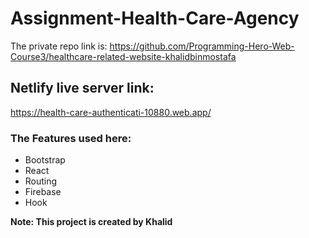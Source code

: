 # Assignment-Health-Care-Agency

The private repo link is: 
https://github.com/Programming-Hero-Web-Course3/healthcare-related-website-khalidbinmostafa

## Netlify live server link:
https://health-care-authenticati-10880.web.app/

### The Features used here:
- Bootstrap
- React
- Routing
- Firebase
- Hook

**Note: This project is created by Khalid**
